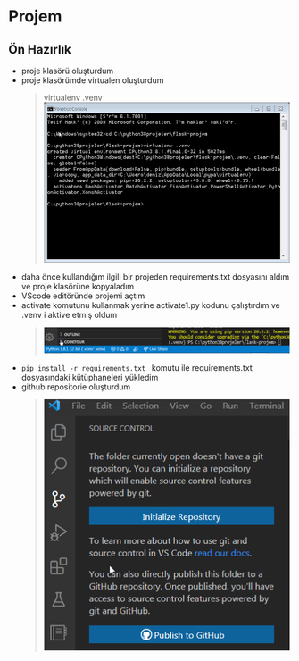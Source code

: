 # Projem
## Ön Hazırlık
- proje klasörü oluşturdum
- proje klasörümde virtualen oluşturdum
    > virtualenv .venv
    ![](https://github.com/mesleki2017/flask-projem/blob/5551c0042297b644b49b655b6288d508db5eee2a/resimler/virtualenv1.png)
- daha önce kullandığım ilgili bir projeden requirements.txt dosyasını aldım ve proje klasörüne kopyaladım
- VScode editöründe projemi açtım
- activate komutunu kullanmak yerine activate1.py kodunu çalıştırdım ve .venv i aktive etmiş oldum
    > ![](https://github.com/mesleki2017/flask-projem/blob/5551c0042297b644b49b655b6288d508db5eee2a/resimler/virtualenv2.png)
-  ```pip install -r requirements.txt ``` komutu ile requirements.txt dosyasındaki kütüphaneleri yükledim
- github repositorie oluşturdum
    > ![](https://github.com/mesleki2017/flask-projem/blob/1dfd5abe11552acde1cc9a6237eb0e9220ec66a4/resimler/github1.png)


